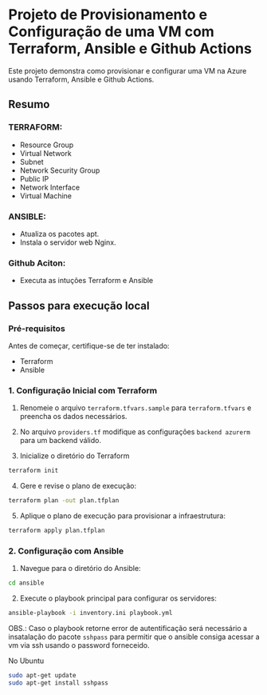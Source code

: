 # Projeto de Provisionamento e Configuração de uma VM com Terraform, Ansible e Github Actions

Este projeto demonstra como provisionar e configurar uma VM na Azure usando Terraform, Ansible e Github Actions.

## Resumo

### TERRAFORM:

- Resource Group
- Virtual Network
- Subnet
- Network Security Group
- Public IP
- Network Interface
- Virtual Machine

### ANSIBLE:

- Atualiza os pacotes apt.
- Instala o servidor web Nginx.

### Github Aciton:

- Executa as intuções Terraform e Ansible

## Passos para execução local

### Pré-requisitos

Antes de começar, certifique-se de ter instalado:

- Terraform
- Ansible

### 1. Configuração Inicial com Terraform

1. Renomeie o arquivo `terraform.tfvars.sample` para `terraform.tfvars` e preencha os dados necessários.

2. No arquivo `providers.tf` modifique as configurações `backend azurerm` para um backend válido.

3. Inicialize o diretório do Terraform

```bash
terraform init
```

4. Gere e revise o plano de execução:

```bash
terraform plan -out plan.tfplan
```

5. Aplique o plano de execução para provisionar a infraestrutura:

```bash
terraform apply plan.tfplan
```

### 2. Configuração com Ansible

1. Navegue para o diretório do Ansible:

```bash
cd ansible
```

2. Execute o playbook principal para configurar os servidores:

```bash
ansible-playbook -i inventory.ini playbook.yml
```

OBS.: Caso o playbook retorne error de autentificação será necessário a insatalação do pacote `sshpass` para permitir que o ansible consiga acessar a vm via ssh usando o password forneceido.

No Ubuntu

```bash
sudo apt-get update
sudo apt-get install sshpass
```
